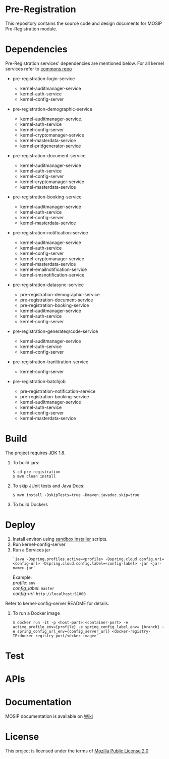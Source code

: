 # Pre-Registration 
This repository contains the source code and design documents for MOSIP Pre-Registration module. 

# Dependencies
Pre-Registration services' dependencies are mentioned below.  For all kernel services refer to [commons repo](https://github.com/mosip/commons)

* pre-registration-login-service
    *  kernel-auditmanager-service 
    *  kernel-auth-service 
    *  kernel-config-server 

* pre-registration-demographic-service
    *  kernel-auditmanager-service.
    *  kernel-auth-service  
    *  kernel-config-server  
    *  kernel-cryptomanager-service  
    *  kernel-masterdata-service  
    *  kernel-pridgenerator-service  
	 
* pre-registration-document-service
    *  kernel-auditmanager-service 
    *  kernel-auth-service  
    *  kernel-config-server  
    *  kernel-cryptomanager-service  
    *  kernel-masterdata-service  

* pre-registration-booking-service
    *  kernel-auditmanager-service  
    *  kernel-auth-service  
    *  kernel-config-server   
    *  kernel-masterdata-service  

* pre-registration-notification-service
    *  kernel-auditmanager-service  
    *  kernel-auth-service  
    *  kernel-config-server  
    *  kernel-cryptomanager-service  
    *  kernel-masterdata-service  
    *  kernel-emailnotification-service  
    *  kernel-smsnotification-service  

* pre-registration-datasync-service
    *  pre-registration-demographic-service  
    *  pre-registration-document-service  
    *  pre-registration-booking-service  
    *  kernel-auditmanager-service  
    *  kernel-auth-service  
    *  kernel-config-server  

* pre-registration-generateqrcode-service
    *  kernel-auditmanager-service  
    *  kernel-auth-service
    *  kernel-config-server  

* pre-registration-tranlitration-service
    *  kernel-config-server   

* pre-registration-batchjob
     *  pre-registration-notification-service 
     *  pre-registration-booking-service 
     *  kernel-auditmanager-service  
     *  kernel-auth-service  
     *  kernel-config-server  
     *  kernel-masterdata-service

# Build
The project requires JDK 1.8. 
1. To build jars:
    ```
    $ cd pre-registration
    $ mvn clean install 
    ```
1. To skip JUnit tests and Java Docs:
    ```
    $ mvn install -DskipTests=true -Dmaven.javadoc.skip=true
    ```
1. To build Dockers
    

# Deploy

1. Install environ using [sandbox installer](https://githbu.com/mosip/mosip-infra/deployment/sandbox/) scripts.
1. Run kernel-config-server
1. Run a Services jar 
    ```
    `java -Dspring.profiles.active=<profile> -Dspring.cloud.config.uri=<config-url> -Dspring.cloud.config.label=<config-label> -jar <jar-name>.jar`
    ```
    Example:  
        _profile_: `env`   
        _config_label_: `master`  
        _config-url_: `http://localhost:51000`  

Refer to kernel-config-server README for details.

1. To run a Docker image
    ``` 
    $ docker run -it -p <host-port>:<container-port> -e active_profile_env={profile} -e spring_config_label_env= {branch} -e spring_config_url_env={config_server_url} <docker-registry-IP:docker-registry-port/<dcker-image>`
    ```

# Test

# APIs

# Documentation

MOSIP documentation is available on [Wiki](https://github.com/mosip/documentation/wiki)

# License
This project is licensed under the terms of [Mozilla Public License 2.0](https://github.com/mosip/mosip-platform/blob/master/LICENSE)

